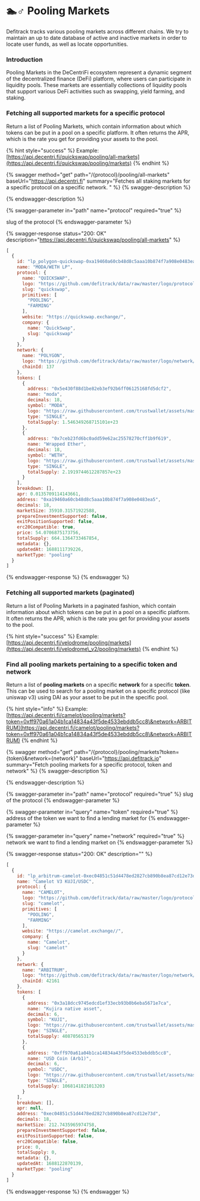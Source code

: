 # 🏊♂ Pooling Markets

Defitrack tracks various pooling markets across different chains. We try to maintain an up to date database of active and inactive markets in order to locate user funds, as well as locate opportunities.

### Introduction

Pooling Markets in the DeCentriFi ecosystem represent a dynamic segment of the decentralized finance (DeFi) platform, where users can participate in liquidity pools. These markets are essentially collections of liquidity pools that support various DeFi activities such as swapping, yield farming, and staking.

### Fetching all supported markets for a specific protocol

Return a list of Pooling Markets, which contain information about which tokens can be put in a pool on a specific platform. It often returns the APR, which is the rate you get for providing your assets to the pool.&#x20;

{% hint style="success" %}
Example: [https://api.decentri.fi/quickswap/pooling/all-markets](https://api.decentri.fi/quickswap/pooling/markets)
{% endhint %}

{% swagger method="get" path="/{protocol}/pooling/all-markets" baseUrl="https://api.decentri.fi" summary="Fetches all staking markets for a specific protocol on a specific network. " %}
{% swagger-description %}

{% endswagger-description %}

{% swagger-parameter in="path" name="protocol" required="true" %}


slug of the protocol
{% endswagger-parameter %}

{% swagger-response status="200: OK" description="https://api.decentri.fi/quickswap/pooling/all-markets" %}
```javascript
[
  {
    id: "lp_polygon-quickswap-0xa19460a60cb48d8c5aaa10b874f7a908e0483ea5",
    name: "MODA/WETH LP",
    protocol: {
      name: "QUICKSWAP",
      logo: "https://github.com/defitrack/data/raw/master/logo/protocol/quickswap.png",
      slug: "quickswap",
      primitives: [
        "POOLING",
        "FARMING"
      ],
      website: "https://quickswap.exchange/",
      company: {
        name: "QuickSwap",
        slug: "quickswap"
      }
    },
    network: {
      name: "POLYGON",
      logo: "https://github.com/defitrack/data/raw/master/logo/network/polygon.png",
      chainId: 137
    },
    tokens: [
      {
        address: "0x5e430f88d1be82eb3ef92b6ff06125168fd5dcf2",
        name: "moda",
        decimals: 18,
        symbol: "MODA",
        logo: "https://raw.githubusercontent.com/trustwallet/assets/master/blockchains/polygon/assets/0x5E430F88D1BE82EB3eF92b6fF06125168fD5DCf2/logo.png",
        type: "SINGLE",
        totalSupply: 1.546349268715101e+23
      },
      {
        address: "0x7ceb23fd6bc0add59e62ac25578270cff1b9f619",
        name: "Wrapped Ether",
        decimals: 18,
        symbol: "WETH",
        logo: "https://raw.githubusercontent.com/trustwallet/assets/master/blockchains/polygon/assets/0x7ceB23fD6bC0adD59E62ac25578270cFf1b9f619/logo.png",
        type: "SINGLE",
        totalSupply: 2.1919744612287857e+23
      }
    ],
    breakdown: [],
    apr: 0.0135709114143661,
    address: "0xa19460a60cb48d8c5aaa10b874f7a908e0483ea5",
    decimals: 18,
    marketSize: 35910.31571922588,
    prepareInvestmentSupported: false,
    exitPositionSupported: false,
    erc20Compatible: true,
    price: 54.0706875173756,
    totalSupply: 664.1364733467854,
    metadata: {},
    updatedAt: 1688111739226,
    marketType: "pooling"
  }
]
```
{% endswagger-response %}
{% endswagger %}

### Fetching all supported markets (paginated)

Return a list of Pooling Markets in a paginated fashion, which contain information about which tokens can be put in a pool on a specific platform. It often returns the APR, which is the rate you get for providing your assets to the pool.&#x20;

{% hint style="success" %}
Example: [https://api.decentri.fi/velodrome/pooling/markets](https://api.decentri.fi/velodrome\_v2/pooling/markets)
{% endhint %}

### Find all pooling markets pertaining to a specific token and network

Return a list of **pooling markets** on a specific **network** for a specific **token**. This can be used to search for a pooling market on a specific protocol (like uniswap v3) using DAI as your asset to be put in the specific pool.

{% hint style="info" %}
Example: [https://api.decentri.fi/camelot/pooling/markets?token=0xff970a61a04b1ca14834a43f5de4533ebddb5cc8\&network=ARBITRUM](https://api.decentri.fi/camelot/pooling/markets?token=0xff970a61a04b1ca14834a43f5de4533ebddb5cc8\&network=ARBITRUM)
{% endhint %}

{% swagger method="get" path="/{protocol}/pooling/markets?token={token}&network={network}" baseUrl="https://api.defitrack.io" summary="Fetch pooling markets for a specific protocol, token and network" %}
{% swagger-description %}

{% endswagger-description %}

{% swagger-parameter in="path" name="protocol" required="true" %}
slug of the protocol
{% endswagger-parameter %}

{% swagger-parameter in="query" name="token" required="true" %}
address of the token we want to find a lending market for
{% endswagger-parameter %}

{% swagger-parameter in="query" name="network" required="true" %}
network we want to find a lending market on
{% endswagger-parameter %}

{% swagger-response status="200: OK" description="" %}
```javascript
[
  {
    id: "lp_arbitrum-camelot-0xec04851c51d4478ed2827cb890b8ea87cd12e73d",
    name: "Camelot V3 KUJI/USDC",
    protocol: {
      name: "CAMELOT",
      logo: "https://github.com/defitrack/data/raw/master/logo/protocol/camelot.png",
      slug: "camelot",
      primitives: [
        "POOLING",
        "FARMING"
      ],
      website: "https://camelot.exchange//",
      company: {
        name: "Camelot",
        slug: "camelot"
      }
    },
    network: {
      name: "ARBITRUM",
      logo: "https://github.com/defitrack/data/raw/master/logo/network/arbitrum.png",
      chainId: 42161
    },
    tokens: [
      {
        address: "0x3a18dcc9745edcd1ef33ecb93b0b6eba5671e7ca",
        name: "Kujira native asset",
        decimals: 6,
        symbol: "KUJI",
        logo: "https://raw.githubusercontent.com/trustwallet/assets/master/blockchains/arbitrum/assets/0x3A18dcC9745eDcD1Ef33ecB93b0b6eBA5671e7Ca/logo.png",
        type: "SINGLE",
        totalSupply: 408705653179
      },
      {
        address: "0xff970a61a04b1ca14834a43f5de4533ebddb5cc8",
        name: "USD Coin (Arb1)",
        decimals: 6,
        symbol: "USDC",
        logo: "https://raw.githubusercontent.com/trustwallet/assets/master/blockchains/arbitrum/assets/0xFF970A61A04b1cA14834A43f5dE4533eBDDB5CC8/logo.png",
        type: "SINGLE",
        totalSupply: 1068141821013203
      }
    ],
    breakdown: [],
    apr: null,
    address: "0xec04851c51d4478ed2827cb890b8ea87cd12e73d",
    decimals: 18,
    marketSize: 212.7435965974758,
    prepareInvestmentSupported: false,
    exitPositionSupported: false,
    erc20Compatible: false,
    price: 0,
    totalSupply: 0,
    metadata: {},
    updatedAt: 1688122870139,
    marketType: "pooling"
  }
]
```
{% endswagger-response %}
{% endswagger %}
